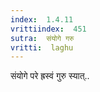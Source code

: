 ```yaml
---
index:  1.4.11
vrittiindex:  451
sutra:  संयोगे गरु
vritti:  laghu 
---
```


संयोगे परे ह्रस्वं गुरु स्यात्..

